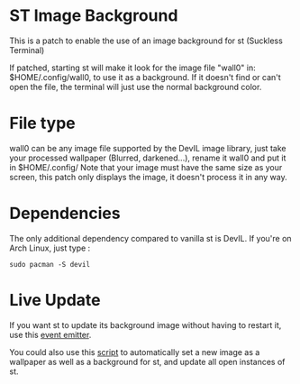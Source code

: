 # ST Image Background

This is a patch to enable the use of an image background for st (Suckless Terminal)

If patched, starting st will make it look for the image file "wall0" in: $HOME/.config/wall0, to use it as a background. If it doesn't find or can't open the file, the terminal will just use the normal background color.

# File type

wall0 can be any image file supported by the DevIL image library, just take your processed wallpaper (Blurred, darkened...), rename it wall0 and put it in $HOME/.config/
Note that your image must have the same size as your screen, this patch only displays the image, it doesn't process it in any way.

# Dependencies

The only additional dependency compared to vanilla st is DevIL. If you're on Arch Linux, just type :

```shell
sudo pacman -S devil
```

# Live Update

If you want st to update its background image without having to restart it, use this [event emitter](https://github.com/hexoctal/st-bg-event).

You could also use this [script](https://github.com/hexoctal/change-theme) to automatically set a new image as a wallpaper as well as a background for st, and update all open instances of st.
